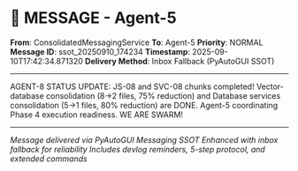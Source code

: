 # 📨 MESSAGE - Agent-5

**From**: ConsolidatedMessagingService
**To**: Agent-5
**Priority**: NORMAL
**Message ID**: ssot_20250910_174234
**Timestamp**: 2025-09-10T17:42:34.871320
**Delivery Method**: Inbox Fallback (PyAutoGUI SSOT)

---

AGENT-8 STATUS UPDATE: JS-08 and SVC-08 chunks completed! Vector-database consolidation (8→2 files, 75% reduction) and Database services consolidation (5→1 files, 80% reduction) are DONE. Agent-5 coordinating Phase 4 execution readiness. WE ARE SWARM!

---

*Message delivered via PyAutoGUI Messaging SSOT*
*Enhanced with inbox fallback for reliability*
*Includes devlog reminders, 5-step protocol, and extended commands*
